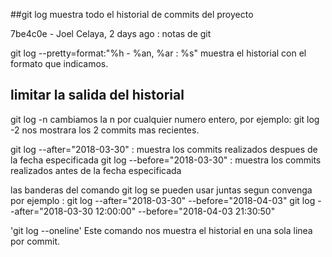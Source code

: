 ##git log 
muestra todo el historial de commits del proyecto

7be4c0e - Joel Celaya,  2 days ago : notas de git


git log --pretty=format:"%h - %an, %ar : %s" 
 muestra el historial con el formato que indicamos. 
 
 ## limitar la salida del historial 
 git log -n  cambiamos la n por cualquier numero entero, por ejemplo:
 git log -2 nos mostrara los 2 commits mas recientes. 
 
 git log --after="2018-03-30"  : muestra los commits realizados despues de la fecha especificada
 git log --before="2018-03-30" : muestra los commits realizados antes de la fecha especificada
 
 las banderas del comando git log se pueden usar juntas segun convenga por ejemplo :
 git log --after="2018-03-30" --before="2018-04-03" 
 git log --after="2018-03-30 12:00:00" --before="2018-04-03 21:30:50" 


'git log  --oneline'
Este comando nos muestra el historial en una sola linea por commit.